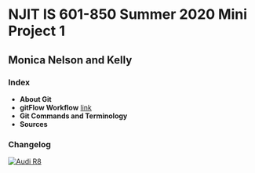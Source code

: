 # NJIT IS 601-850 Summer 2020 Mini Project 1
## Monica Nelson and Kelly

### Index
* **About Git**
* **gitFlow Workflow** [link](gitFlow_Workflow.md)
* **Git Commands and Terminology**
* **Sources**

### Changelog

[![Audi R8](http://img.youtube.com/vi/KOxbO0EI4MA/0.jpg)](https://www.youtube.com/watch?v=KOxbO0EI4MA "Audi R8")
